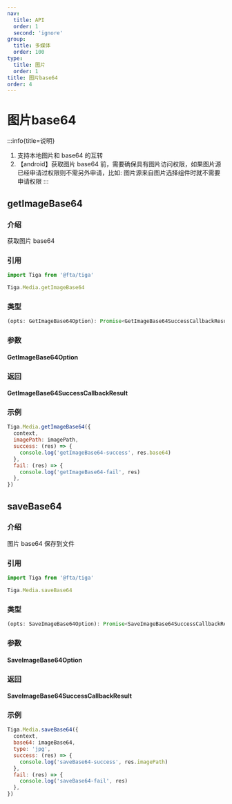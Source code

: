```yaml
---
nav:
  title: API
  order: 1
  second: 'ignore'
group:
  title: 多媒体
  order: 100
type:
  title: 图片
  order: 1
title: 图片base64
order: 4
---
```


# 图片base64

:::info{title=说明}

1. 支持本地图片和 base64 的互转
2. 【android】获取图片 base64 前，需要确保具有图片访问权限，如果图片源已经申请过权限则不需另外申请，比如: 图片源来自图片选择组件时就不需要申请权限
   :::

## getImageBase64

<Platform name="media" version="1.0.0"></Platform>

### 介绍

获取图片 base64

### 引用

```jsx | pure
import Tiga from '@fta/tiga'

Tiga.Media.getImageBase64
```

### 类型

```jsx | pure
(opts: GetImageBase64Option): Promise<GetImageBase64SuccessCallbackResult>
```

### 参数

#### GetImageBase64Option

<API id="Media_GetImageBase64Option"></API>

### 返回

#### GetImageBase64SuccessCallbackResult

<API id="Media_GetImageBase64SuccessCallbackResult" hideDefault='true'></API>

### 示例

```jsx | pure
Tiga.Media.getImageBase64({
  context,
  imagePath: imagePath,
  success: (res) => {
    console.log('getImageBase64-success', res.base64)
  },
  fail: (res) => {
    console.log('getImageBase64-fail', res)
  },
})
```

## saveBase64

<Platform name="media" version="1.0.0"></Platform>

### 介绍

图片 base64 保存到文件

### 引用

```jsx | pure
import Tiga from '@fta/tiga'

Tiga.Media.saveBase64
```

### 类型

```jsx | pure
(opts: SaveImageBase64Option): Promise<SaveImageBase64SuccessCallbackResult>
```

### 参数

#### SaveImageBase64Option

<API id="Media_SaveImageBase64Option"></API>

### 返回

#### SaveImageBase64SuccessCallbackResult

<API id="Media_SaveImageBase64SuccessCallbackResult" hideDefault='true'></API>

### 示例

```jsx | pure
Tiga.Media.saveBase64({
  context,
  base64: imageBase64,
  type: 'jpg',
  success: (res) => {
    console.log('saveBase64-success', res.imagePath)
  },
  fail: (res) => {
    console.log('saveBase64-fail', res)
  },
})
```

